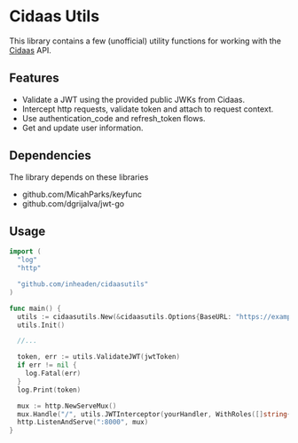 # Cidaas Utils

This library contains a few (unofficial) utility functions for working with the [Cidaas](https://cidaas.com) API.

## Features

- Validate a JWT using the provided public JWKs from Cidaas.
- Intercept http requests, validate token and attach to request context.
- Use authentication_code and refresh_token flows.
- Get and update user information.

## Dependencies

The library depends on these libraries

- github.com/MicahParks/keyfunc
- github.com/dgrijalva/jwt-go

## Usage

```go
import (
  "log"
  "http"

  "github.com/inheaden/cidaasutils"
)

func main() {
  utils := cidaasutils.New(&cidaasutils.Options{BaseURL: "https://example.cidaas.com"})
  utils.Init()

  //...

  token, err := utils.ValidateJWT(jwtToken)
  if err != nil {
    log.Fatal(err)
  }
  log.Print(token)

  mux := http.NewServeMux()
  mux.Handle("/", utils.JWTInterceptor(yourHandler, WithRoles([]string{"ADMIN"})))
  http.ListenAndServe(":8000", mux)
}
```
